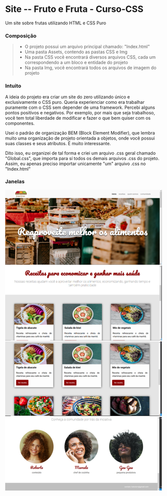 # Site -- Fruto e Fruta - Curso-CSS
Um site sobre frutas utilizando HTML e CSS Puro

### Composição
> * O projeto possui um arquivo principal chamado: "Index.html"
> * Uma pasta Assets, contendo as pastas CSS e Img
> * Na pasta CSS você encontrará diversos arquivos CSS, cada um correspondendo a um bloco e entidade do projeto
> * Na pasta Img, você encontrará todos os arquivos de imagem do projeto

### Intuito
A ideia do projeto era criar um site do zero utilizando único e exclusivamente o CSS puro. Queria experienciar como era trabalhar puramente com o CSS sem depender de uma framework. Percebi alguns pontos positivos e negativos. Por exemplo, por mais que seja trabalhoso, você tem total liberdade de modificar e fazer o que bem quiser com os componentes. 

Usei o padrão de organização BEM (Block Element Modifier), que lembra muito uma organização de projeto orientada a objetos, onde você possui suas classes e seus atributos. É muito interessante. 

Dito isso, eu organizei de tal forma e criei um arquivo .css geral chamado "Global.css", que importa para sí todos os demais arquivos .css do projeto. Assim, eu apenas preciso importar unicamente "um" arquivo .css no "Index.html"

### Janelas
![](Assets/Img/Screens/Image_1.PNG?raw=true)
![](Assets/Img/Screens/Image_2.PNG?raw=true)
![](Assets/Img/Screens/Image_3.PNG?raw=true)
![](Assets/Img/Screens/Image_4.PNG?raw=true)

